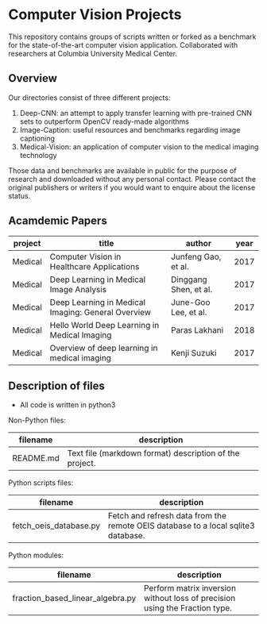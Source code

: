 Computer Vision Projects
==========

This repository contains groups of scripts written or forked as a benchmark for 
the state-of-the-art computer vision application. Collaborated with researchers at Columbia University Medical Center.

Overview
--------

Our directories consist of three different projects:

1. Deep-CNN: an attempt to apply transfer learning with pre-trained CNN sets to outperform OpenCV ready-made algorithms
2. Image-Caption: useful resources and benchmarks regarding image captioning
3. Medical-Vision: an application of computer vision to the medical imaging technology

Those data and benchmarks are available in public for the purpose of research and downloaded without any personal contact. Please contact the original publishers or writers if you would want to enquire about the license status. 

Acamdemic Papers
------------

project | title                                                 |  author                             |        year
--------|-------------------------------------------------------|-------------------------------------|-----------------
Medical | Computer Vision in Healthcare Applications            | Junfeng Gao, et al.                 | 2017
Medical | Deep Learning in Medical Image Analysis               | Dinggang Shen, et al.               | 2017
Medical | Deep Learning in Medical Imaging: General Overview    | June-Goo Lee, et al.                | 2017
Medical | Hello World Deep Learning in Medical Imaging          | Paras Lakhani                       | 2018
Medical | Overview of deep learning in medical imaging          | Kenji Suzuki                        | 2017

Description of files
--------------------

- All code is written in python3

Non-Python files:

filename                          |  description
----------------------------------|------------------------------------------------------------------------------------
README.md                         |  Text file (markdown format) description of the project.

Python scripts files:

filename                          |  description
----------------------------------|------------------------------------------------------------------------------------
fetch_oeis_database.py            |  Fetch and refresh data from the remote OEIS database to a local sqlite3 database.

Python modules:

filename                          |  description
----------------------------------|------------------------------------------------------------------------------------
fraction_based_linear_algebra.py  |  Perform matrix inversion without loss of precision using the Fraction type.


